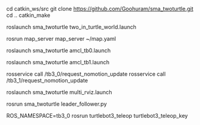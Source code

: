 
cd catkin_ws/src
git clone https://github.com/Goohuram/sma_twoturtle.git
cd ..
catkin_make


roslaunch sma_twoturtle two_in_turtle_world.launch

rosrun map_server map_server ~/map.yaml

roslaunch sma_twoturtle amcl_tb0.launch

roslaunch sma_twoturtle amcl_tb1.launch

rosservice call /tb3_0/request_nomotion_update 
rosservice call /tb3_1/request_nomotion_update

roslaunch sma_twoturtle multi_rviz.launch

rosrun sma_twoturtle leader_follower.py

ROS_NAMESPACE=tb3_0 rosrun turtlebot3_teleop turtlebot3_teleop_key

